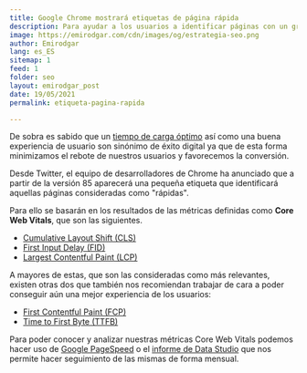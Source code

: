 ```yaml
---
title: Google Chrome mostrará etiquetas de página rápida
description: Para ayudar a los usuarios a identificar páginas con un gran tiempo de carga, Chrome mostrará una etiqueta para identificar unos buenos valores en las Core Web Vitals.
image: https://emirodgar.com/cdn/images/og/estrategia-seo.png
author: Emirodgar
lang: es_ES
sitemap: 1
feed: 1
folder: seo
layout: emirodgar_post
date: 19/05/2021
permalink: etiqueta-pagina-rapida

--- 
```


De sobra es sabido que un [tiempo de carga óptimo](https://emirodgar.com/mejorar-tiempo-carga-web) así como una buena experiencia de usuario son sinónimo de éxito digital ya que de esta forma minimizamos el rebote de nuestros usuarios y favorecemos la conversión.

Desde Twitter, el equipo de desarrolladores de Chrome ha anunciado que a partir de la versión 85 aparecerá una pequeña etiqueta que identificará aquellas páginas consideradas como "rápidas".

Para ello se basarán en los resultados de las métricas definidas como **Core Web Vitals**, que son las siguientes.

-   [Cumulative Layout Shift (CLS)](https://web.dev/cls/)
-   [First Input Delay (FID)](https://web.dev/fid/)
-   [Largest Contentful Paint (LCP)](https://web.dev/lcp/)

A mayores de estas, que son las consideradas como más relevantes, existen otras dos que también nos recomiendan trabajar de cara a poder conseguir aún una mejor experiencia de los usuarios:

-   [First Contentful Paint (FCP)](https://web.dev/fcp/)
-   [Time to First Byte (TTFB)](https://web.dev/time-to-first-byte/)

Para poder conocer y analizar nuestras métricas Core Web Vitals podemos hacer uso de [Google PageSpeed](https://developers.google.com/speed/pagespeed/insights/?hl=es) o el [informe de Data Studio](https://datastudio.google.com/u/0/reporting/bbc5698d-57bb-4969-9e07-68810b9fa348/page/keDQB?params=%7B%22origin%22:%22https://emirodgar.com%22%7D) que nos permite hacer seguimiento de las mismas de forma mensual.
<!--stackedit_data:
eyJoaXN0b3J5IjpbLTE2NDg4ODg0MzIsLTEyODI1NTQyNzIsMT
Q4MDY5MTgwNiwxMjQ4NDgzMTIxLC0xNjkyNjMxNzksMTMwMTIx
MTg5LC0zNTQyMDQ1MDddfQ==
-->